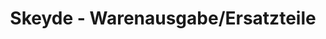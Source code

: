 ---
title: "Skeyde - Warenausgabe/Ersatzteile"
url: /recklinghausen/skeyde-warenausgabe-ersatzteile/
shop: Badezimmer
---